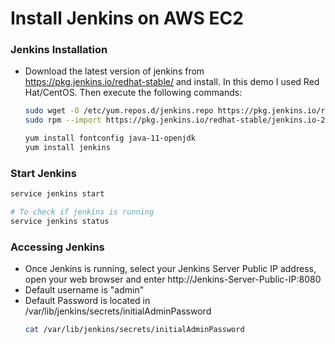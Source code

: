 # Install Jenkins on AWS EC2

### Jenkins Installation
- Download the latest version of jenkins from https://pkg.jenkins.io/redhat-stable/ and install. In this demo I used Red Hat/CentOS. Then execute the following commands:
  ```sh
  sudo wget -O /etc/yum.repos.d/jenkins.repo https://pkg.jenkins.io/redhat-stable/jenkins.repo
  sudo rpm --import https://pkg.jenkins.io/redhat-stable/jenkins.io-2023.key

  yum install fontconfig java-11-openjdk
  yum install jenkins
  ```
### Start Jenkins
  ```sh
  service jenkins start

  # To check if jenkins is running
  service jenkins status
  ```

### Accessing Jenkins
- Once Jenkins is running, select your Jenkins Server Public IP address, open your web browser and enter http://Jenkins-Server-Public-IP:8080
- Default username is "admin"
- Default Password is located in /var/lib/jenkins/secrets/initialAdminPassword
  ```sh
  cat /var/lib/jenkins/secrets/initialAdminPassword
  ```
